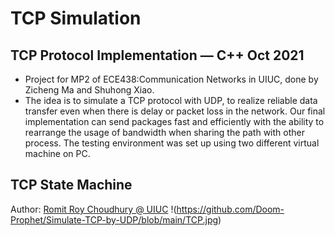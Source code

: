 # TCP Simulation
## TCP Protocol Implementation — C++ Oct 2021
* Project for MP2 of ECE438:Communication Networks in UIUC, done by Zicheng Ma and Shuhong Xiao.
* The idea is to simulate a TCP protocol with UDP, to realize reliable data transfer even when there is delay or packet loss in the network. Our final implementation can send packages fast and efficiently with the ability to rearrange the usage of bandwidth when sharing the path with other process. The testing environment was set up using two different virtual machine on PC.
## TCP State Machine
Author: [Romit Roy Choudhury @ UIUC](https://croy.web.engr.illinois.edu/)
!(https://github.com/Doom-Prophet/Simulate-TCP-by-UDP/blob/main/TCP.jpg)

